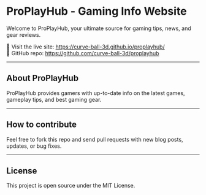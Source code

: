 # ProPlayHub - Gaming Info Website

Welcome to ProPlayHub, your ultimate source for gaming tips, news, and gear reviews.

🔗 Visit the live site: https://curve-ball-3d.github.io/proplayhub/  
📂 GitHub repo: https://github.com/curve-ball-3d/proplayhub

---

## About ProPlayHub

ProPlayHub provides gamers with up-to-date info on the latest games, gameplay tips, and best gaming gear.

---

## How to contribute

Feel free to fork this repo and send pull requests with new blog posts, updates, or bug fixes.

---

## License

This project is open source under the MIT License.
